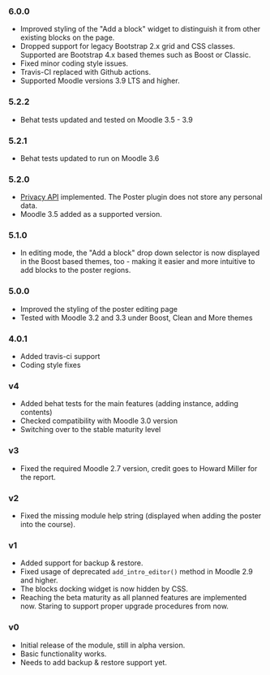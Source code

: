 ### 6.0.0 ###

* Improved styling of the "Add a block" widget to distinguish it from other existing
  blocks on the page.
* Dropped support for legacy  Bootstrap 2.x grid and CSS classes. Supported are
  Bootstrap 4.x based themes such as Boost or Classic.
* Fixed minor coding style issues.
* Travis-CI replaced with Github actions.
* Supported Moodle versions 3.9 LTS and higher.

### 5.2.2 ###

* Behat tests updated and tested on Moodle 3.5 - 3.9

### 5.2.1 ###

* Behat tests updated to run on Moodle 3.6

### 5.2.0 ###

* [Privacy API](https://docs.moodle.org/dev/Privacy_API) implemented. The Poster
  plugin does not store any personal data.
* Moodle 3.5 added as a supported version.

### 5.1.0 ###

* In editing mode, the "Add a block" drop down selector is now displayed
  in the Boost based themes, too - making it easier and more intuitive
  to add blocks to the poster regions.

### 5.0.0 ###

* Improved the styling of the poster editing page
* Tested with Moodle 3.2 and 3.3 under Boost, Clean and More themes

### 4.0.1 ###

* Added travis-ci support
* Coding style fixes

### v4 ###

* Added behat tests for the main features (adding instance, adding contents)
* Checked compatibility with Moodle 3.0 version
* Switching over to the stable maturity level

### v3 ###

* Fixed the required Moodle 2.7 version, credit goes to Howard Miller for the report.

### v2 ###

* Fixed the missing module help string (displayed when adding the poster into the course).

### v1 ###

* Added support for backup & restore.
* Fixed usage of deprecated `add_intro_editor()` method in Moodle 2.9 and higher.
* The blocks docking widget is now hidden by CSS.
* Reaching the beta maturity as all planned features are implemented now. Staring to support proper upgrade procedures from now.

### v0 ###

* Initial release of the module, still in alpha version.
* Basic functionality works.
* Needs to add backup & restore support yet.
